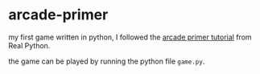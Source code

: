 # arcade-primer
my first game written in python, I followed the [arcade primer tutorial](https://realpython.com/arcade-python-game-framework/) from Real Python.

the game can be played by running the python file ```game.py```.
